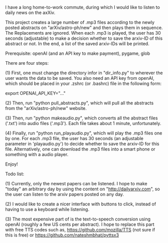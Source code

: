 I have a long home-to-work commute, during which I would like to listen to daily news on the axXiv.

This project creates a large number of .mp3 files according to the newly posted abstracts on "arXiv/astro-ph/new" and then plays them in sequence. The Replacements are ignored. When each .mp3 is played, the user has 30 seconds (adjustable) to make a decision whether to save the arxiv-ID of this abstract or not. In the end, a list of the saved arxiv-IDs will be printed.

Prerequisite: openAI (and an API key to make payment), pygame, glob

There are four steps:

(1) First, one must change the directory infor in "dir_info.py" to wherever the user wants the data to be saved. You also need an API key from openAI, which should be placed in your .zshrc (or .bashrc) file in the following form:

export OPENAI_API_KEY="..."

(2) Then, run "python pull_abstracts.py", which will pull all the abstracts from the "arXiv/astro-ph/new" website.

(3) Then, run "python makeaudio.py", which converts all the abstract files ('.txt') into audio files ('.mp3'). Each file takes about 1 minute, unfortunately.

(4) Finally, run "python run_playaudio.py", which will play the .mp3 files one by one. For each .mp3 file, the user has 30 seconds (an adjustable parameter in 'playaudio.py') to decide whether to save the arxiv-ID for this file. Alternatively, one can download the .mp3 files into a smart phone or something with a audio player.

Enjoy!

Todo list:

(1) Currently, only the newest papers can be listened. I hope to make "today" an arbitrary day by using the content on "http://dailyarxiv.com", so the user can listen to the arxiv papers posted on any day.

(2) I would like to create a nicer interface with buttons to click, instead of having to use a keyboard while listening.

(3) The most expensive part of is the text-to-speech conversion using openAI (roughly a few US cents per abstract). I hope to replace this part with free TTS codes such as, https://github.com/mozilla/TTS (not sure if this is free) or https://github.com/nateshmbhat/pyttsx3